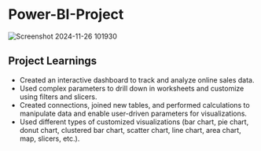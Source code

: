 # Power-BI-Project

![Screenshot 2024-11-26 101930](https://github.com/user-attachments/assets/b73fdc2f-0cd3-4373-b034-0d9f8e9460e9)

## Project Learnings
* Created an interactive dashboard to track and analyze online sales data.
* Used complex parameters to drill down in worksheets and customize using filters and slicers.
* Created connections, joined new tables, and performed calculations to manipulate data and enable user-driven parameters for visualizations.
* Used different types of customized visualizations (bar chart, pie chart, donut chart, clustered bar chart, scatter chart, line chart, area chart, map, slicers, etc.).
